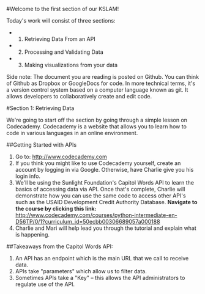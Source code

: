 #Welcome to the first section of our KSLAM!

Today's work will consist of three sections:

* 1. Retrieving Data From an API
* 2. Processing and Validating Data
* 3. Making visualizations from your data

Side note: The document you are reading is posted on Github. You can think of Github as Dropbox or GoogleDocs for code. In more technical terms, it's a version control system based on a computer language known as git. It allows developers to collaboratively create and edit code.

#Section 1: Retrieving Data

We're going to start off the section by going through a simple lesson on Codecademy. Codecademy is a website that allows you to learn how to code in various languages in an online environment.

##Getting Started with APIs

1. Go to: http://www.codecademy.com
2. If you think you might like to use Codecademy yourself, create an account by logging in via Google. Otherwise, have Charlie give you his login info.
3. We'll be using the Sunlight Foundation's Capitol Words API to learn the basics of accessing data via API. Once that's complete, Charlie will demonstrate how you can use the same code to access other API's such as the USAID Development Credit Authority Database. **Navigate to the course by clicking this link:** http://www.codecademy.com/courses/python-intermediate-en-D56TP/0/1?curriculum_id=50ecbb00306689057a000188
4. Charlie and Mari will help lead you through the tutorial and explain what is happening.

##Takeaways from the Capitol Words API:

1. An API has an endpoint which is the main URL that we call to receive data.
2. APIs take "parameters" which allow us to filter data.
3. Sometimes APIs take a "Key" – this allows the API administrators to regulate use of the API.



